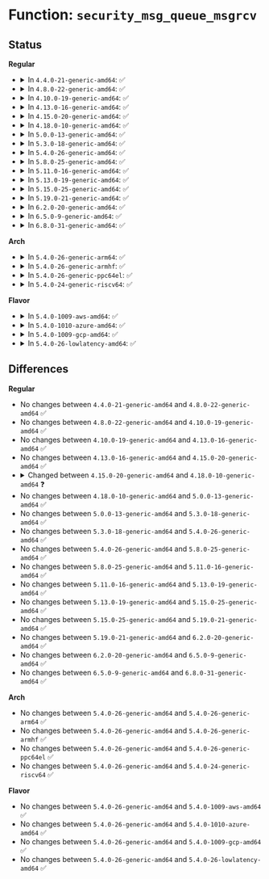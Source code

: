 # Function: <code>security_msg_queue_msgrcv</code>

## Status
<b>Regular</b>
<ul>
<li>
<details>
<summary>In <code>4.4.0-21-generic-amd64</code>: ✅</summary>

```c
int security_msg_queue_msgrcv(struct msg_queue * msq, struct msg_msg * msg, struct task_struct * target, long int type, int mode)
```

```json
{
  "name": "security_msg_queue_msgrcv",
  "collision_type": "Unique Global",
  "inline_type": "No",
  "funcs": [
    {
      "addr": 18446744071582247968,
      "name": "security_msg_queue_msgrcv",
      "external": true,
      "loc": "security/security.c:1068",
      "file": "security/security.c",
      "inline": "seen, unknown",
      "caller_inline": [],
      "caller_func": [
        "ipc/msg.c:do_msgsnd",
        "ipc/msg.c:do_msgrcv"
      ]
    }
  ],
  "symbols": [
    {
      "addr": 18446744071582247968,
      "name": "security_msg_queue_msgrcv",
      "section": ".text",
      "bind": "STB_GLOBAL",
      "size": 123
    }
  ]
}
```
</details>
</li>
<li>
<details>
<summary>In <code>4.8.0-22-generic-amd64</code>: ✅</summary>

```c
int security_msg_queue_msgrcv(struct msg_queue * msq, struct msg_msg * msg, struct task_struct * target, long int type, int mode)
```

```json
{
  "name": "security_msg_queue_msgrcv",
  "collision_type": "Unique Global",
  "inline_type": "No",
  "funcs": [
    {
      "addr": 18446744071582466624,
      "name": "security_msg_queue_msgrcv",
      "external": true,
      "loc": "security/security.c:1092",
      "file": "security/security.c",
      "inline": "seen, unknown",
      "caller_inline": [],
      "caller_func": [
        "ipc/msg.c:do_msgrcv",
        "ipc/msg.c:do_msgsnd"
      ]
    }
  ],
  "symbols": [
    {
      "addr": 18446744071582466624,
      "name": "security_msg_queue_msgrcv",
      "section": ".text",
      "bind": "STB_GLOBAL",
      "size": 123
    }
  ]
}
```
</details>
</li>
<li>
<details>
<summary>In <code>4.10.0-19-generic-amd64</code>: ✅</summary>

```c
int security_msg_queue_msgrcv(struct msg_queue * msq, struct msg_msg * msg, struct task_struct * target, long int type, int mode)
```

```json
{
  "name": "security_msg_queue_msgrcv",
  "collision_type": "Unique Global",
  "inline_type": "No",
  "funcs": [
    {
      "addr": 18446744071582559088,
      "name": "security_msg_queue_msgrcv",
      "external": true,
      "loc": "security/security.c:1113",
      "file": "security/security.c",
      "inline": "seen, unknown",
      "caller_inline": [],
      "caller_func": [
        "ipc/msg.c:do_msgrcv",
        "ipc/msg.c:do_msgsnd"
      ]
    }
  ],
  "symbols": [
    {
      "addr": 18446744071582559088,
      "name": "security_msg_queue_msgrcv",
      "section": ".text",
      "bind": "STB_GLOBAL",
      "size": 123
    }
  ]
}
```
</details>
</li>
<li>
<details>
<summary>In <code>4.13.0-16-generic-amd64</code>: ✅</summary>

```c
int security_msg_queue_msgrcv(struct msg_queue * msq, struct msg_msg * msg, struct task_struct * target, long int type, int mode)
```

```json
{
  "name": "security_msg_queue_msgrcv",
  "collision_type": "Unique Global",
  "inline_type": "No",
  "funcs": [
    {
      "addr": 18446744071582646800,
      "name": "security_msg_queue_msgrcv",
      "external": true,
      "loc": "security/security.c:1845",
      "file": "security/security.c",
      "inline": "seen, unknown",
      "caller_inline": [],
      "caller_func": [
        "ipc/msg.c:do_msgrcv",
        "ipc/msg.c:do_msgsnd"
      ]
    }
  ],
  "symbols": [
    {
      "addr": 18446744071582646800,
      "name": "security_msg_queue_msgrcv",
      "section": ".text",
      "bind": "STB_GLOBAL",
      "size": 123
    }
  ]
}
```
</details>
</li>
<li>
<details>
<summary>In <code>4.15.0-20-generic-amd64</code>: ✅</summary>

```c
int security_msg_queue_msgrcv(struct msg_queue * msq, struct msg_msg * msg, struct task_struct * target, long int type, int mode)
```

```json
{
  "name": "security_msg_queue_msgrcv",
  "collision_type": "Unique Global",
  "inline_type": "No",
  "funcs": [
    {
      "addr": 18446744071582801664,
      "name": "security_msg_queue_msgrcv",
      "external": true,
      "loc": "security/security.c:1813",
      "file": "security/security.c",
      "inline": "seen, unknown",
      "caller_inline": [],
      "caller_func": [
        "ipc/msg.c:do_msgrcv",
        "ipc/msg.c:do_msgsnd"
      ]
    }
  ],
  "symbols": [
    {
      "addr": 18446744071582801664,
      "name": "security_msg_queue_msgrcv",
      "section": ".text",
      "bind": "STB_GLOBAL",
      "size": 129
    }
  ]
}
```
</details>
</li>
<li>
<details>
<summary>In <code>4.18.0-10-generic-amd64</code>: ✅</summary>

```c
int security_msg_queue_msgrcv(struct kern_ipc_perm * msq, struct msg_msg * msg, struct task_struct * target, long int type, int mode)
```

```json
{
  "name": "security_msg_queue_msgrcv",
  "collision_type": "Unique Global",
  "inline_type": "No",
  "funcs": [
    {
      "addr": 18446744071582997584,
      "name": "security_msg_queue_msgrcv",
      "external": true,
      "loc": "security/security.c:1217",
      "file": "security/security.c",
      "inline": "seen, unknown",
      "caller_inline": [],
      "caller_func": [
        "ipc/msg.c:do_msgrcv",
        "ipc/msg.c:do_msgsnd"
      ]
    }
  ],
  "symbols": [
    {
      "addr": 18446744071582997584,
      "name": "security_msg_queue_msgrcv",
      "section": ".text",
      "bind": "STB_GLOBAL",
      "size": 104
    }
  ]
}
```
</details>
</li>
<li>
<details>
<summary>In <code>5.0.0-13-generic-amd64</code>: ✅</summary>

```c
int security_msg_queue_msgrcv(struct kern_ipc_perm * msq, struct msg_msg * msg, struct task_struct * target, long int type, int mode)
```

```json
{
  "name": "security_msg_queue_msgrcv",
  "collision_type": "Unique Global",
  "inline_type": "No",
  "funcs": [
    {
      "addr": 18446744071583109952,
      "name": "security_msg_queue_msgrcv",
      "external": true,
      "loc": "security/security.c:1843",
      "file": "security/security.c",
      "inline": "seen, unknown",
      "caller_inline": [],
      "caller_func": [
        "ipc/msg.c:do_msgrcv",
        "ipc/msg.c:do_msgsnd"
      ]
    }
  ],
  "symbols": [
    {
      "addr": 18446744071583109952,
      "name": "security_msg_queue_msgrcv",
      "section": ".text",
      "bind": "STB_GLOBAL",
      "size": 104
    }
  ]
}
```
</details>
</li>
<li>
<details>
<summary>In <code>5.3.0-18-generic-amd64</code>: ✅</summary>

```c
int security_msg_queue_msgrcv(struct kern_ipc_perm * msq, struct msg_msg * msg, struct task_struct * target, long int type, int mode)
```

```json
{
  "name": "security_msg_queue_msgrcv",
  "collision_type": "Unique Global",
  "inline_type": "No",
  "funcs": [
    {
      "addr": 18446744071583296416,
      "name": "security_msg_queue_msgrcv",
      "external": true,
      "loc": "security/security.c:1862",
      "file": "security/security.c",
      "inline": "seen, unknown",
      "caller_inline": [],
      "caller_func": [
        "ipc/msg.c:do_msgrcv",
        "ipc/msg.c:do_msgsnd"
      ]
    }
  ],
  "symbols": [
    {
      "addr": 18446744071583296416,
      "name": "security_msg_queue_msgrcv",
      "section": ".text",
      "bind": "STB_GLOBAL",
      "size": 121
    }
  ]
}
```
</details>
</li>
<li>
<details>
<summary>In <code>5.4.0-26-generic-amd64</code>: ✅</summary>

```c
int security_msg_queue_msgrcv(struct kern_ipc_perm * msq, struct msg_msg * msg, struct task_struct * target, long int type, int mode)
```

```json
{
  "name": "security_msg_queue_msgrcv",
  "collision_type": "Unique Global",
  "inline_type": "No",
  "funcs": [
    {
      "addr": 18446744071583401344,
      "name": "security_msg_queue_msgrcv",
      "external": true,
      "loc": "security/security.c:1901",
      "file": "security/security.c",
      "inline": "seen, unknown",
      "caller_inline": [],
      "caller_func": [
        "ipc/msg.c:do_msgrcv",
        "ipc/msg.c:do_msgsnd"
      ]
    }
  ],
  "symbols": [
    {
      "addr": 18446744071583401344,
      "name": "security_msg_queue_msgrcv",
      "section": ".text",
      "bind": "STB_GLOBAL",
      "size": 104
    }
  ]
}
```
</details>
</li>
<li>
<details>
<summary>In <code>5.8.0-25-generic-amd64</code>: ✅</summary>

```c
int security_msg_queue_msgrcv(struct kern_ipc_perm * msq, struct msg_msg * msg, struct task_struct * target, long int type, int mode)
```

```json
{
  "name": "security_msg_queue_msgrcv",
  "collision_type": "Unique Global",
  "inline_type": "No",
  "funcs": [
    {
      "addr": 18446744071583741040,
      "name": "security_msg_queue_msgrcv",
      "external": true,
      "loc": "security/security.c:2103",
      "file": "security/security.c",
      "inline": "seen, unknown",
      "caller_inline": [],
      "caller_func": [
        "ipc/msg.c:do_msgrcv",
        "ipc/msg.c:do_msgrcv",
        "ipc/msg.c:do_msgrcv",
        "ipc/msg.c:do_msgsnd"
      ]
    }
  ],
  "symbols": [
    {
      "addr": 18446744071583741040,
      "name": "security_msg_queue_msgrcv",
      "section": ".text",
      "bind": "STB_GLOBAL",
      "size": 104
    }
  ]
}
```
</details>
</li>
<li>
<details>
<summary>In <code>5.11.0-16-generic-amd64</code>: ✅</summary>

```c
int security_msg_queue_msgrcv(struct kern_ipc_perm * msq, struct msg_msg * msg, struct task_struct * target, long int type, int mode)
```

```json
{
  "name": "security_msg_queue_msgrcv",
  "collision_type": "Unique Global",
  "inline_type": "No",
  "funcs": [
    {
      "addr": 18446744071583861360,
      "name": "security_msg_queue_msgrcv",
      "external": true,
      "loc": "security/security.c:2120",
      "file": "security/security.c",
      "inline": "seen, unknown",
      "caller_inline": [],
      "caller_func": [
        "ipc/msg.c:do_msgrcv",
        "ipc/msg.c:do_msgrcv",
        "ipc/msg.c:do_msgrcv",
        "ipc/msg.c:do_msgsnd"
      ]
    }
  ],
  "symbols": [
    {
      "addr": 18446744071583861360,
      "name": "security_msg_queue_msgrcv",
      "section": ".text",
      "bind": "STB_GLOBAL",
      "size": 104
    }
  ]
}
```
</details>
</li>
<li>
<details>
<summary>In <code>5.13.0-19-generic-amd64</code>: ✅</summary>

```c
int security_msg_queue_msgrcv(struct kern_ipc_perm * msq, struct msg_msg * msg, struct task_struct * target, long int type, int mode)
```

```json
{
  "name": "security_msg_queue_msgrcv",
  "collision_type": "Unique Global",
  "inline_type": "No",
  "funcs": [
    {
      "addr": 18446744071583887536,
      "name": "security_msg_queue_msgrcv",
      "external": true,
      "loc": "security/security.c:2183",
      "file": "security/security.c",
      "inline": "seen, unknown",
      "caller_inline": [],
      "caller_func": [
        "ipc/msg.c:do_msgrcv",
        "ipc/msg.c:do_msgrcv",
        "ipc/msg.c:do_msgrcv",
        "ipc/msg.c:do_msgsnd"
      ]
    }
  ],
  "symbols": [
    {
      "addr": 18446744071583887536,
      "name": "security_msg_queue_msgrcv",
      "section": ".text",
      "bind": "STB_GLOBAL",
      "size": 104
    }
  ]
}
```
</details>
</li>
<li>
<details>
<summary>In <code>5.15.0-25-generic-amd64</code>: ✅</summary>

```c
int security_msg_queue_msgrcv(struct kern_ipc_perm * msq, struct msg_msg * msg, struct task_struct * target, long int type, int mode)
```

```json
{
  "name": "security_msg_queue_msgrcv",
  "collision_type": "Unique Global",
  "inline_type": "No",
  "funcs": [
    {
      "addr": 18446744071584251248,
      "name": "security_msg_queue_msgrcv",
      "external": true,
      "loc": "security/security.c:2191",
      "file": "security/security.c",
      "inline": "seen, unknown",
      "caller_inline": [],
      "caller_func": [
        "ipc/msg.c:do_msgrcv",
        "ipc/msg.c:do_msgrcv",
        "ipc/msg.c:do_msgrcv",
        "ipc/msg.c:do_msgsnd"
      ]
    }
  ],
  "symbols": [
    {
      "addr": 18446744071584251248,
      "name": "security_msg_queue_msgrcv",
      "section": ".text",
      "bind": "STB_GLOBAL",
      "size": 104
    }
  ]
}
```
</details>
</li>
<li>
<details>
<summary>In <code>5.19.0-21-generic-amd64</code>: ✅</summary>

```c
int security_msg_queue_msgrcv(struct kern_ipc_perm * msq, struct msg_msg * msg, struct task_struct * target, long int type, int mode)
```

```json
{
  "name": "security_msg_queue_msgrcv",
  "collision_type": "Unique Global",
  "inline_type": "No",
  "funcs": [
    {
      "addr": 18446744071584861552,
      "name": "security_msg_queue_msgrcv",
      "external": true,
      "loc": "security/security.c:2202",
      "file": "security/security.c",
      "inline": "seen, unknown",
      "caller_inline": [],
      "caller_func": [
        "ipc/msg.c:do_msgrcv",
        "ipc/msg.c:do_msgrcv",
        "ipc/msg.c:do_msgrcv",
        "ipc/msg.c:do_msgsnd"
      ]
    }
  ],
  "symbols": [
    {
      "addr": 18446744071584861552,
      "name": "security_msg_queue_msgrcv",
      "section": ".text",
      "bind": "STB_GLOBAL",
      "size": 151
    }
  ]
}
```
</details>
</li>
<li>
<details>
<summary>In <code>6.2.0-20-generic-amd64</code>: ✅</summary>

```c
int security_msg_queue_msgrcv(struct kern_ipc_perm * msq, struct msg_msg * msg, struct task_struct * target, long int type, int mode)
```

```json
{
  "name": "security_msg_queue_msgrcv",
  "collision_type": "Unique Global",
  "inline_type": "No",
  "funcs": [
    {
      "addr": 18446744071585566816,
      "name": "security_msg_queue_msgrcv",
      "external": true,
      "loc": "security/security.c:2278",
      "file": "security/security.c",
      "inline": "seen, unknown",
      "caller_inline": [],
      "caller_func": [
        "ipc/msg.c:do_msgrcv",
        "ipc/msg.c:do_msgrcv",
        "ipc/msg.c:do_msgrcv",
        "ipc/msg.c:do_msgsnd"
      ]
    }
  ],
  "symbols": [
    {
      "addr": 18446744071585566816,
      "name": "security_msg_queue_msgrcv",
      "section": ".text",
      "bind": "STB_GLOBAL",
      "size": 151
    }
  ]
}
```
</details>
</li>
<li>
<details>
<summary>In <code>6.5.0-9-generic-amd64</code>: ✅</summary>

```c
int security_msg_queue_msgrcv(struct kern_ipc_perm * msq, struct msg_msg * msg, struct task_struct * target, long int type, int mode)
```

```json
{
  "name": "security_msg_queue_msgrcv",
  "collision_type": "Unique Global",
  "inline_type": "No",
  "funcs": [
    {
      "addr": 18446744071585797728,
      "name": "security_msg_queue_msgrcv",
      "external": true,
      "loc": "security/security.c:3807",
      "file": "security/security.c",
      "inline": "seen, unknown",
      "caller_inline": [],
      "caller_func": [
        "ipc/msg.c:do_msgrcv",
        "ipc/msg.c:do_msgrcv",
        "ipc/msg.c:do_msgrcv",
        "ipc/msg.c:do_msgsnd"
      ]
    }
  ],
  "symbols": [
    {
      "addr": 18446744071585797728,
      "name": "security_msg_queue_msgrcv",
      "section": ".text",
      "bind": "STB_GLOBAL",
      "size": 151
    }
  ]
}
```
</details>
</li>
<li>
<details>
<summary>In <code>6.8.0-31-generic-amd64</code>: ✅</summary>

```c
int security_msg_queue_msgrcv(struct kern_ipc_perm * msq, struct msg_msg * msg, struct task_struct * target, long int type, int mode)
```

```json
{
  "name": "security_msg_queue_msgrcv",
  "collision_type": "Unique Global",
  "inline_type": "No",
  "funcs": [
    {
      "addr": 18446744071586045664,
      "name": "security_msg_queue_msgrcv",
      "external": true,
      "loc": "security/security.c:3836",
      "file": "security/security.c",
      "inline": "seen, unknown",
      "caller_inline": [],
      "caller_func": [
        "ipc/msg.c:do_msgrcv",
        "ipc/msg.c:do_msgrcv",
        "ipc/msg.c:do_msgrcv",
        "ipc/msg.c:do_msgsnd"
      ]
    }
  ],
  "symbols": [
    {
      "addr": 18446744071586045664,
      "name": "security_msg_queue_msgrcv",
      "section": ".text",
      "bind": "STB_GLOBAL",
      "size": 151
    }
  ]
}
```
</details>
</li>
</ul>
<b>Arch</b>
<ul>
<li>
<details>
<summary>In <code>5.4.0-26-generic-arm64</code>: ✅</summary>

```c
int security_msg_queue_msgrcv(struct kern_ipc_perm * msq, struct msg_msg * msg, struct task_struct * target, long int type, int mode)
```

```json
{
  "name": "security_msg_queue_msgrcv",
  "collision_type": "Unique Global",
  "inline_type": "No",
  "funcs": [
    {
      "addr": 18446603336495154224,
      "name": "security_msg_queue_msgrcv",
      "external": true,
      "loc": "security/security.c:1901",
      "file": "security/security.c",
      "inline": "seen, unknown",
      "caller_inline": [],
      "caller_func": [
        "ipc/msg.c:do_msgrcv",
        "ipc/msg.c:do_msgsnd"
      ]
    }
  ],
  "symbols": [
    {
      "addr": 18446603336495154224,
      "name": "security_msg_queue_msgrcv",
      "section": ".text",
      "bind": "STB_GLOBAL",
      "size": 128
    }
  ]
}
```
</details>
</li>
<li>
<details>
<summary>In <code>5.4.0-26-generic-armhf</code>: ✅</summary>

```c
int security_msg_queue_msgrcv(struct kern_ipc_perm * msq, struct msg_msg * msg, struct task_struct * target, long int type, int mode)
```

```json
{
  "name": "security_msg_queue_msgrcv",
  "collision_type": "Unique Global",
  "inline_type": "No",
  "funcs": [
    {
      "addr": 3228541744,
      "name": "security_msg_queue_msgrcv",
      "external": true,
      "loc": "security/security.c:1901",
      "file": "security/security.c",
      "inline": "seen, unknown",
      "caller_inline": [],
      "caller_func": [
        "ipc/msg.c:do_msgsnd"
      ]
    }
  ],
  "symbols": [
    {
      "addr": 3228541744,
      "name": "security_msg_queue_msgrcv",
      "section": ".text",
      "bind": "STB_GLOBAL",
      "size": 124
    }
  ]
}
```
</details>
</li>
<li>
<details>
<summary>In <code>5.4.0-26-generic-ppc64el</code>: ✅</summary>

```c
int security_msg_queue_msgrcv(struct kern_ipc_perm * msq, struct msg_msg * msg, struct task_struct * target, long int type, int mode)
```

```json
{
  "name": "security_msg_queue_msgrcv",
  "collision_type": "Unique Global",
  "inline_type": "No",
  "funcs": [
    {
      "addr": 13835058055289082096,
      "name": "security_msg_queue_msgrcv",
      "external": true,
      "loc": "security/security.c:1901",
      "file": "security/security.c",
      "inline": "seen, unknown",
      "caller_inline": [],
      "caller_func": [
        "ipc/msg.c:do_msgrcv",
        "ipc/msg.c:do_msgsnd"
      ]
    }
  ],
  "symbols": [
    {
      "addr": 13835058055289082096,
      "name": "security_msg_queue_msgrcv",
      "section": ".text",
      "bind": "STB_GLOBAL",
      "size": 248
    }
  ]
}
```
</details>
</li>
<li>
<details>
<summary>In <code>5.4.0-24-generic-riscv64</code>: ✅</summary>

```c
int security_msg_queue_msgrcv(struct kern_ipc_perm * msq, struct msg_msg * msg, struct task_struct * target, long int type, int mode)
```

```json
{
  "name": "security_msg_queue_msgrcv",
  "collision_type": "Unique Global",
  "inline_type": "No",
  "funcs": [
    {
      "addr": 18446743936274400730,
      "name": "security_msg_queue_msgrcv",
      "external": true,
      "loc": "security/security.c:1901",
      "file": "security/security.c",
      "inline": "seen, unknown",
      "caller_inline": [],
      "caller_func": [
        "ipc/msg.c:do_msgsnd"
      ]
    }
  ],
  "symbols": [
    {
      "addr": 18446743936274400730,
      "name": "security_msg_queue_msgrcv",
      "section": ".text",
      "bind": "STB_GLOBAL",
      "size": 92
    }
  ]
}
```
</details>
</li>
</ul>
<b>Flavor</b>
<ul>
<li>
<details>
<summary>In <code>5.4.0-1009-aws-amd64</code>: ✅</summary>

```c
int security_msg_queue_msgrcv(struct kern_ipc_perm * msq, struct msg_msg * msg, struct task_struct * target, long int type, int mode)
```

```json
{
  "name": "security_msg_queue_msgrcv",
  "collision_type": "Unique Global",
  "inline_type": "No",
  "funcs": [
    {
      "addr": 18446744071583370080,
      "name": "security_msg_queue_msgrcv",
      "external": true,
      "loc": "security/security.c:1901",
      "file": "security/security.c",
      "inline": "seen, unknown",
      "caller_inline": [],
      "caller_func": [
        "ipc/msg.c:do_msgrcv",
        "ipc/msg.c:do_msgsnd"
      ]
    }
  ],
  "symbols": [
    {
      "addr": 18446744071583370080,
      "name": "security_msg_queue_msgrcv",
      "section": ".text",
      "bind": "STB_GLOBAL",
      "size": 104
    }
  ]
}
```
</details>
</li>
<li>
<details>
<summary>In <code>5.4.0-1010-azure-amd64</code>: ✅</summary>

```c
int security_msg_queue_msgrcv(struct kern_ipc_perm * msq, struct msg_msg * msg, struct task_struct * target, long int type, int mode)
```

```json
{
  "name": "security_msg_queue_msgrcv",
  "collision_type": "Unique Global",
  "inline_type": "No",
  "funcs": [
    {
      "addr": 18446744071583307184,
      "name": "security_msg_queue_msgrcv",
      "external": true,
      "loc": "security/security.c:1901",
      "file": "security/security.c",
      "inline": "seen, unknown",
      "caller_inline": [],
      "caller_func": [
        "ipc/msg.c:do_msgrcv",
        "ipc/msg.c:do_msgsnd"
      ]
    }
  ],
  "symbols": [
    {
      "addr": 18446744071583307184,
      "name": "security_msg_queue_msgrcv",
      "section": ".text",
      "bind": "STB_GLOBAL",
      "size": 104
    }
  ]
}
```
</details>
</li>
<li>
<details>
<summary>In <code>5.4.0-1009-gcp-amd64</code>: ✅</summary>

```c
int security_msg_queue_msgrcv(struct kern_ipc_perm * msq, struct msg_msg * msg, struct task_struct * target, long int type, int mode)
```

```json
{
  "name": "security_msg_queue_msgrcv",
  "collision_type": "Unique Global",
  "inline_type": "No",
  "funcs": [
    {
      "addr": 18446744071583353856,
      "name": "security_msg_queue_msgrcv",
      "external": true,
      "loc": "security/security.c:1901",
      "file": "security/security.c",
      "inline": "seen, unknown",
      "caller_inline": [],
      "caller_func": [
        "ipc/msg.c:do_msgrcv",
        "ipc/msg.c:do_msgsnd"
      ]
    }
  ],
  "symbols": [
    {
      "addr": 18446744071583353856,
      "name": "security_msg_queue_msgrcv",
      "section": ".text",
      "bind": "STB_GLOBAL",
      "size": 104
    }
  ]
}
```
</details>
</li>
<li>
<details>
<summary>In <code>5.4.0-26-lowlatency-amd64</code>: ✅</summary>

```c
int security_msg_queue_msgrcv(struct kern_ipc_perm * msq, struct msg_msg * msg, struct task_struct * target, long int type, int mode)
```

```json
{
  "name": "security_msg_queue_msgrcv",
  "collision_type": "Unique Global",
  "inline_type": "No",
  "funcs": [
    {
      "addr": 18446744071583449040,
      "name": "security_msg_queue_msgrcv",
      "external": true,
      "loc": "security/security.c:1901",
      "file": "security/security.c",
      "inline": "seen, unknown",
      "caller_inline": [],
      "caller_func": [
        "ipc/msg.c:do_msgrcv",
        "ipc/msg.c:do_msgsnd"
      ]
    }
  ],
  "symbols": [
    {
      "addr": 18446744071583449040,
      "name": "security_msg_queue_msgrcv",
      "section": ".text",
      "bind": "STB_GLOBAL",
      "size": 104
    }
  ]
}
```
</details>
</li>
</ul>

## Differences
<b>Regular</b>
<ul>
<li>
No changes between <code>4.4.0-21-generic-amd64</code> and <code>4.8.0-22-generic-amd64</code> ✅
</li>
<li>
No changes between <code>4.8.0-22-generic-amd64</code> and <code>4.10.0-19-generic-amd64</code> ✅
</li>
<li>
No changes between <code>4.10.0-19-generic-amd64</code> and <code>4.13.0-16-generic-amd64</code> ✅
</li>
<li>
No changes between <code>4.13.0-16-generic-amd64</code> and <code>4.15.0-20-generic-amd64</code> ✅
</li>
<li>
<details>
<summary>Changed between <code>4.15.0-20-generic-amd64</code> and <code>4.18.0-10-generic-amd64</code> ❓</summary>
<ul>
<li>
<b>Param type changed. </b>
<code>struct msg_queue * msq</code> ➡️ <code>struct kern_ipc_perm * msq</code>
</li>
</ul>
</details>
</li>
<li>
No changes between <code>4.18.0-10-generic-amd64</code> and <code>5.0.0-13-generic-amd64</code> ✅
</li>
<li>
No changes between <code>5.0.0-13-generic-amd64</code> and <code>5.3.0-18-generic-amd64</code> ✅
</li>
<li>
No changes between <code>5.3.0-18-generic-amd64</code> and <code>5.4.0-26-generic-amd64</code> ✅
</li>
<li>
No changes between <code>5.4.0-26-generic-amd64</code> and <code>5.8.0-25-generic-amd64</code> ✅
</li>
<li>
No changes between <code>5.8.0-25-generic-amd64</code> and <code>5.11.0-16-generic-amd64</code> ✅
</li>
<li>
No changes between <code>5.11.0-16-generic-amd64</code> and <code>5.13.0-19-generic-amd64</code> ✅
</li>
<li>
No changes between <code>5.13.0-19-generic-amd64</code> and <code>5.15.0-25-generic-amd64</code> ✅
</li>
<li>
No changes between <code>5.15.0-25-generic-amd64</code> and <code>5.19.0-21-generic-amd64</code> ✅
</li>
<li>
No changes between <code>5.19.0-21-generic-amd64</code> and <code>6.2.0-20-generic-amd64</code> ✅
</li>
<li>
No changes between <code>6.2.0-20-generic-amd64</code> and <code>6.5.0-9-generic-amd64</code> ✅
</li>
<li>
No changes between <code>6.5.0-9-generic-amd64</code> and <code>6.8.0-31-generic-amd64</code> ✅
</li>
</ul>
<b>Arch</b>
<ul>
<li>
No changes between <code>5.4.0-26-generic-amd64</code> and <code>5.4.0-26-generic-arm64</code> ✅
</li>
<li>
No changes between <code>5.4.0-26-generic-amd64</code> and <code>5.4.0-26-generic-armhf</code> ✅
</li>
<li>
No changes between <code>5.4.0-26-generic-amd64</code> and <code>5.4.0-26-generic-ppc64el</code> ✅
</li>
<li>
No changes between <code>5.4.0-26-generic-amd64</code> and <code>5.4.0-24-generic-riscv64</code> ✅
</li>
</ul>
<b>Flavor</b>
<ul>
<li>
No changes between <code>5.4.0-26-generic-amd64</code> and <code>5.4.0-1009-aws-amd64</code> ✅
</li>
<li>
No changes between <code>5.4.0-26-generic-amd64</code> and <code>5.4.0-1010-azure-amd64</code> ✅
</li>
<li>
No changes between <code>5.4.0-26-generic-amd64</code> and <code>5.4.0-1009-gcp-amd64</code> ✅
</li>
<li>
No changes between <code>5.4.0-26-generic-amd64</code> and <code>5.4.0-26-lowlatency-amd64</code> ✅
</li>
</ul>
